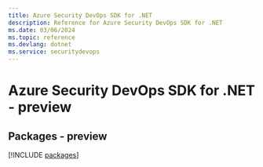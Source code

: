 ```yaml
---
title: Azure Security DevOps SDK for .NET
description: Reference for Azure Security DevOps SDK for .NET
ms.date: 03/06/2024
ms.topic: reference
ms.devlang: dotnet
ms.service: securitydevops
---
```

# Azure Security DevOps SDK for .NET - preview
## Packages - preview
[!INCLUDE [packages](security-devops-index.md)]
